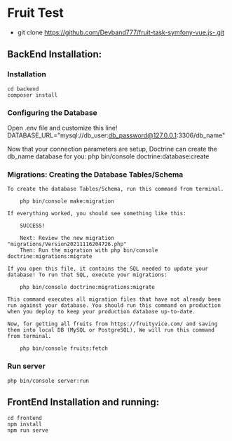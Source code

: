 # Fruit Test
- git clone https://github.com/Devband777/fruit-task-symfony-vue.js-.git
## BackEnd Installation:

### Installation
```
cd backend
composer install
```

### Configuring the Database

Open .env file and  customize this line!
    DATABASE_URL="mysql://db_user:db_password@127.0.0.1:3306/db_name"

Now that your connection parameters are setup, Doctrine can create the db_name database for you:
    php bin/console doctrine:database:create
### Migrations: Creating the Database Tables/Schema
    To create the database Tables/Schema, run this command from terminal.
        
        php bin/console make:migration
        
    If everything worked, you should see something like this:

        SUCCESS!

        Next: Review the new migration "migrations/Version20211116204726.php"
        Then: Run the migration with php bin/console doctrine:migrations:migrate

    If you open this file, it contains the SQL needed to update your database! To run that SQL, execute your migrations:
        
        php bin/console doctrine:migrations:migrate
        
    This command executes all migration files that have not already been run against your database. You should run this command on production when you deploy to keep your production database up-to-date.

    Now, for getting all fruits from https://fruityvice.com/ and saving them into local DB (MySQL or PostgreSQL), We will run this command from terminal. 
        
        php bin/console fruits:fetch
        
### Run server
    
    php bin/console server:run
    
## FrontEnd Installation and running:
    
    cd frontend
    npm install
    npm run serve
    